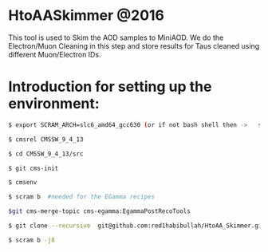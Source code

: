 # HtoAASkimmer @2016This tool is used to Skim the AOD samples to MiniAOD. We do the Electron/Muon Cleaning in this step and store results for Taus cleaned using different Muon/Electron IDs.# Introduction for setting up the environment:```bash$ export SCRAM_ARCH=slc6_amd64_gcc630 (or if not bash shell then ->   setenv SCRAM_ARCH slc6_amd64_gcc630)$ cmsrel CMSSW_9_4_13$ cd CMSSW_9_4_13/src$ git cms-init$ cmsenv$ scram b  #needed for the EGamma recipes$git cms-merge-topic cms-egamma:EgammaPostRecoTools$ git clone --recursive  git@github.com:red1habibullah/HtoAA_Skimmer.git  -b  2016_Skim $ scram b -j8```